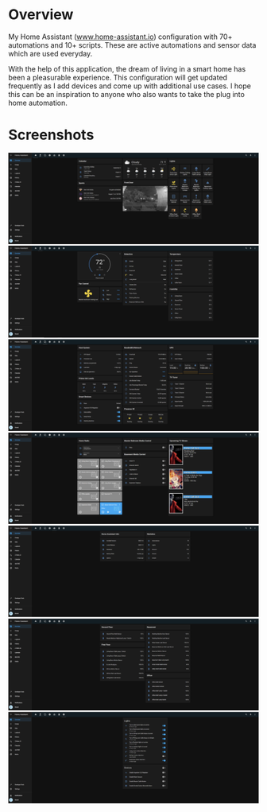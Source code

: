 # Overview

My Home Assistant (www.home-assistant.io) configuration with 70+ automations and 10+ scripts. These are active automations and sensor data which are used everyday.

With the help of this application, the dream of living in a smart home has been a pleasurable experience. This configuration will get updated frequently as I add devices and come up with additional use cases. I hope this can be an inspiration to anyone who also wants to take the plug into home automation. 

# Screenshots

![Home](https://github.com/omerome83/homeassistant/blob/main/images/screenshots/ha_home.PNG)
![Comfort](https://github.com/omerome83/homeassistant/blob/main/images/screenshots/ha_comfort.PNG)
![Device Status](https://github.com/omerome83/homeassistant/blob/main/images/screenshots/ha_device_status.PNG)
![Media](https://github.com/omerome83/homeassistant/blob/main/images/screenshots/ha_media.PNG)
![Info](https://github.com/omerome83/homeassistant/blob/main/images/screenshots/ha_info.PNG)
![Battery Status](https://github.com/omerome83/homeassistant/blob/main/images/screenshots/ha_battery_status.PNG)
![Automation Override](https://github.com/omerome83/homeassistant/blob/main/images/screenshots/ha_automation_override.PNG)
